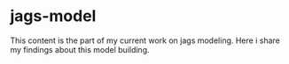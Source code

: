 # jags-model
This content is  the part of my current work on jags modeling. Here i share my findings about this model building.
